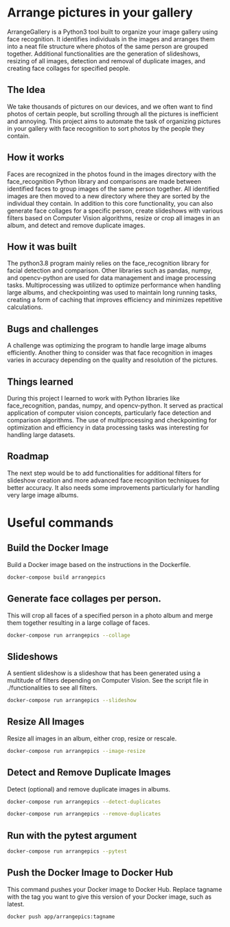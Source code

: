 # Arrange pictures in your gallery
ArrangeGallery is a Python3 tool built to organize your image gallery using face recognition. It identifies individuals in the images and arranges them into a neat file structure where photos of the same person are grouped together. Additional functionalities are the generation of slideshows, resizing of all images, detection and removal of duplicate images, and creating face collages for specified people.

## The Idea
We take thousands of pictures on our devices, and we often want to find photos of certain people, but scrolling through all the pictures is inefficient and annoying. This project aims to automate the task of organizing pictures in your gallery with face recognition to sort photos by the people they contain.

## How it works
Faces are recognized in the photos found in the images directory with the face_recognition Python library and comparisons are made between identified faces to group images of the same person together. All identified images are then moved to a new directory where they are sorted by the individual they contain.
In addition to this core functionality, you can also generate face collages for a specific person, create slideshows with various filters based on Computer Vision algorithms, resize or crop all images in an album, and detect and remove duplicate images.

## How it was built
The python3.8 program mainly relies on the face_recognition library for facial detection and comparison. Other libraries such as pandas, numpy, and opencv-python are used for data management and image processing tasks. Multiprocessing was utilized to optimize performance when handling large albums, and checkpointing was used to maintain long running tasks, creating a form of caching that improves efficiency and minimizes repetitive calculations.

## Bugs and challenges
A challenge was optimizing the program to handle large image albums efficiently. Another thing to consider was that face recognition in images varies in accuracy depending on the quality and resolution of the pictures.

## Things learned
During this project I learned to work with Python libraries like face_recognition, pandas, numpy, and opencv-python. It served as practical application of computer vision concepts, particularly face detection and comparison algorithms. The use of multiprocessing and checkpointing for optimization and efficiency in data processing tasks was interesting for handling large datasets.

## Roadmap
The next step would be to add functionalities for additional filters for slideshow creation and more advanced face recognition techniques for better accuracy. It also needs some improvements particularly for handling very large image albums.

# Useful commands

## Build the Docker Image
Build a Docker image based on the instructions in the Dockerfile.
```sh
docker-compose build arrangepics
```

## Generate face collages per person. 
This will crop all faces of a specified person in a photo album and merge them together resulting in a large collage of faces. 
```sh
docker-compose run arrangepics --collage
```

## Slideshows
A sentient slideshow is a slideshow that has been generated using a multitude of filters depending on Computer Vision. See the script file in ./functionalities to see all filters. 
```sh
docker-compose run arrangepics --slideshow
```

## Resize All Images
Resize all images in an album, either crop, resize or rescale.
```sh
docker-compose run arrangepics --image-resize
```

## Detect and Remove Duplicate Images
Detect (optional) and remove duplicate images in albums. 
```sh
docker-compose run arrangepics --detect-duplicates
```
```sh
docker-compose run arrangepics --remove-duplicates
```

## Run with the pytest argument
```sh
docker-compose run arrangepics --pytest
```

## Push the Docker Image to Docker Hub
This command pushes your Docker image to Docker Hub. Replace tagname with the tag you want to give this version of your Docker image, such as latest.
```sh
docker push app/arrangepics:tagname
```

